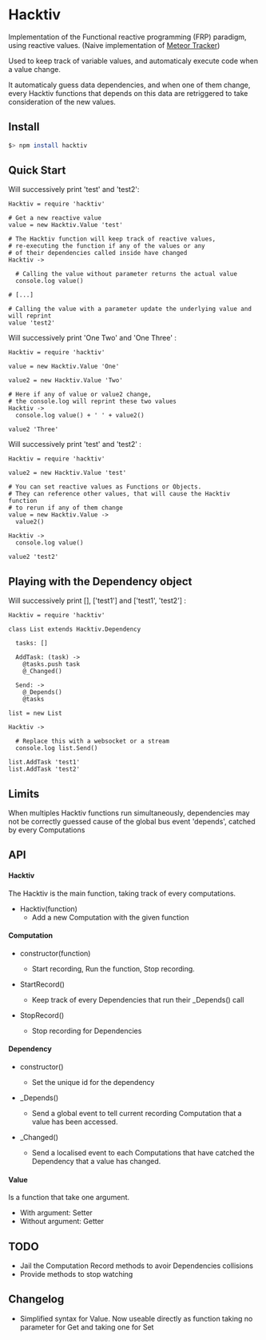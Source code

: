 # Hacktiv

Implementation of the Functional reactive programming (FRP) paradigm, using reactive values. (Naive implementation of [Meteor Tracker](https://github.com/meteor/meteor/wiki/Tracker-Manual))

Used to keep track of variable values, and automaticaly execute code when a value change.

It automaticaly guess data dependencies, and when one of them change, every Hacktiv
functions that depends on this data are retriggered to take consideration of the new values.

## Install

```bash
$> npm install hacktiv
```

## Quick Start

Will successively print 'test' and 'test2':

```coffee-script
Hacktiv = require 'hacktiv'

# Get a new reactive value
value = new Hacktiv.Value 'test'

# The Hacktiv function will keep track of reactive values,
# re-executing the function if any of the values or any
# of their dependencies called inside have changed
Hacktiv ->

  # Calling the value without parameter returns the actual value
  console.log value()

# [...]

# Calling the value with a parameter update the underlying value and will reprint
value 'test2'
```

Will successively print 'One Two' and 'One Three' :

```coffee-script
Hacktiv = require 'hacktiv'

value = new Hacktiv.Value 'One'

value2 = new Hacktiv.Value 'Two'

# Here if any of value or value2 change,
# the console.log will reprint these two values
Hacktiv ->
  console.log value() + ' ' + value2()

value2 'Three'
```

Will successively print 'test' and 'test2' :

```coffee-script
Hacktiv = require 'hacktiv'

value2 = new Hacktiv.Value 'test'

# You can set reactive values as Functions or Objects.
# They can reference other values, that will cause the Hacktiv function
# to rerun if any of them change
value = new Hacktiv.Value ->
  value2()

Hacktiv ->
  console.log value()

value2 'test2'
```

## Playing with the Dependency object

Will successively print [], ['test1'] and ['test1', 'test2'] :

```coffee-script
Hacktiv = require 'hacktiv'

class List extends Hacktiv.Dependency

  tasks: []

  AddTask: (task) ->
    @tasks.push task
    @_Changed()

  Send: ->
    @_Depends()
    @tasks

list = new List

Hacktiv ->

  # Replace this with a websocket or a stream
  console.log list.Send()

list.AddTask 'test1'
list.AddTask 'test2'

```

## Limits

When multiples Hacktiv functions run simultaneously, dependencies may not be
correctly guessed cause of the global bus event 'depends', catched by every Computations

## API

#### Hacktiv

The Hacktiv is the main function, taking track of every computations.

- Hacktiv(function)
  - Add a new Computation with the given function

#### Computation

- constructor(function)
  - Start recording, Run the function, Stop recording.

- StartRecord()
  - Keep track of every Dependencies that run their _Depends() call

- StopRecord()
  - Stop recording for Dependencies

#### Dependency

- constructor()
  - Set the unique id for the dependency

- _Depends()
  - Send a global event to tell current recording Computation that a value has been accessed.

- _Changed()
  - Send a localised event to each Computations that
  have catched the Dependency that a value has changed.


#### Value

Is a function that take one argument.

- With argument: Setter
- Without argument: Getter

## TODO

 - Jail the Computation Record methods to avoir Dependencies collisions
 - Provide methods to stop watching

## Changelog

 - Simplified syntax for Value. Now useable directly as function taking no parameter for Get and taking one for Set
